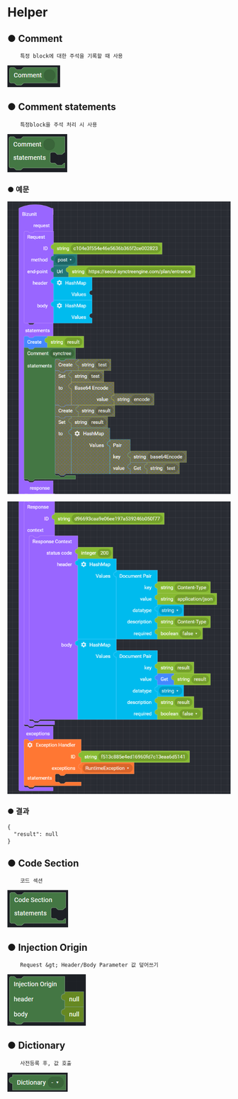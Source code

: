 # Helper

## ● Comment

        특정 block에 대한 주석을 기록할 때 사용

![](../.gitbook/assets/image%20%28221%29.png)

## ● Comment statements

        특정block을 주석 처리 시 사용

![](../.gitbook/assets/image%20%28230%29.png)

### ● 예문

![](../.gitbook/assets/image%20%28459%29.png)

![](../.gitbook/assets/image%20%28382%29.png)

### ● 결과

```text
{
  "result": null
}
```

## ● Code Section

        코드 섹션

![](../.gitbook/assets/image%20%28299%29.png)

## ● Injection Origin

        Request &gt; Header/Body Parameter 값 덮어쓰기

![](../.gitbook/assets/image%20%28304%29.png)

## ● Dictionary

        사전등록 후, 값 호출

![](../.gitbook/assets/image%20%28293%29.png)

